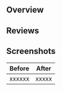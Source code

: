 ## Overview



## Reviews



## Screenshots

| Before | After |
|--------|-------|
| xxxxxx | xxxxx |
